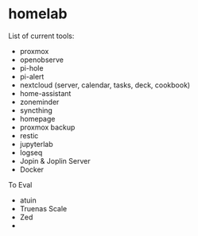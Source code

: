 # homelab

List of current tools:
- proxmox
- openobserve
- pi-hole
- pi-alert
- nextcloud (server, calendar, tasks, deck, cookbook)
- home-assistant
- zoneminder
- syncthing
- homepage
- proxmox backup
- restic
- jupyterlab
- logseq
- Jopin & Joplin Server
- Docker

To Eval
- atuin
- Truenas Scale
- Zed
- 
